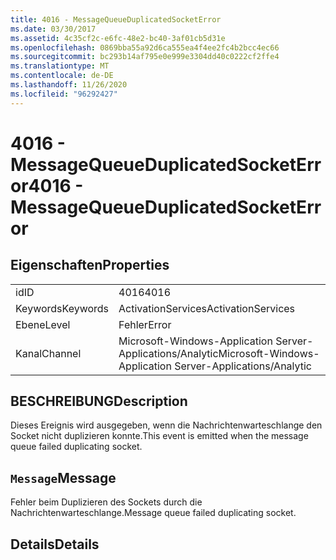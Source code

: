 ```yaml
---
title: 4016 - MessageQueueDuplicatedSocketError
ms.date: 03/30/2017
ms.assetid: 4c35cf2c-e6fc-48e2-bc40-3af01cb5d31e
ms.openlocfilehash: 0869bba55a92d6ca555ea4f4ee2fc4b2bcc4ec66
ms.sourcegitcommit: bc293b14af795e0e999e3304dd40c0222cf2ffe4
ms.translationtype: MT
ms.contentlocale: de-DE
ms.lasthandoff: 11/26/2020
ms.locfileid: "96292427"
---
```

# <a name="4016---messagequeueduplicatedsocketerror"></a><span data-ttu-id="392ef-102">4016 - MessageQueueDuplicatedSocketError</span><span class="sxs-lookup"><span data-stu-id="392ef-102">4016 - MessageQueueDuplicatedSocketError</span></span>

## <a name="properties"></a><span data-ttu-id="392ef-103">Eigenschaften</span><span class="sxs-lookup"><span data-stu-id="392ef-103">Properties</span></span>  
  
|||  
|-|-|  
|<span data-ttu-id="392ef-104">id</span><span class="sxs-lookup"><span data-stu-id="392ef-104">ID</span></span>|<span data-ttu-id="392ef-105">4016</span><span class="sxs-lookup"><span data-stu-id="392ef-105">4016</span></span>|  
|<span data-ttu-id="392ef-106">Keywords</span><span class="sxs-lookup"><span data-stu-id="392ef-106">Keywords</span></span>|<span data-ttu-id="392ef-107">ActivationServices</span><span class="sxs-lookup"><span data-stu-id="392ef-107">ActivationServices</span></span>|  
|<span data-ttu-id="392ef-108">Ebene</span><span class="sxs-lookup"><span data-stu-id="392ef-108">Level</span></span>|<span data-ttu-id="392ef-109">Fehler</span><span class="sxs-lookup"><span data-stu-id="392ef-109">Error</span></span>|  
|<span data-ttu-id="392ef-110">Kanal</span><span class="sxs-lookup"><span data-stu-id="392ef-110">Channel</span></span>|<span data-ttu-id="392ef-111">Microsoft-Windows-Application Server-Applications/Analytic</span><span class="sxs-lookup"><span data-stu-id="392ef-111">Microsoft-Windows-Application Server-Applications/Analytic</span></span>|  
  
## <a name="description"></a><span data-ttu-id="392ef-112">BESCHREIBUNG</span><span class="sxs-lookup"><span data-stu-id="392ef-112">Description</span></span>  

 <span data-ttu-id="392ef-113">Dieses Ereignis wird ausgegeben, wenn die Nachrichtenwarteschlange den Socket nicht duplizieren konnte.</span><span class="sxs-lookup"><span data-stu-id="392ef-113">This event is emitted when the message queue failed duplicating socket.</span></span>  
  
## <a name="message"></a><span data-ttu-id="392ef-114">`Message`</span><span class="sxs-lookup"><span data-stu-id="392ef-114">Message</span></span>  

 <span data-ttu-id="392ef-115">Fehler beim Duplizieren des Sockets durch die Nachrichtenwarteschlange.</span><span class="sxs-lookup"><span data-stu-id="392ef-115">Message queue failed duplicating socket.</span></span>  
  
## <a name="details"></a><span data-ttu-id="392ef-116">Details</span><span class="sxs-lookup"><span data-stu-id="392ef-116">Details</span></span>
